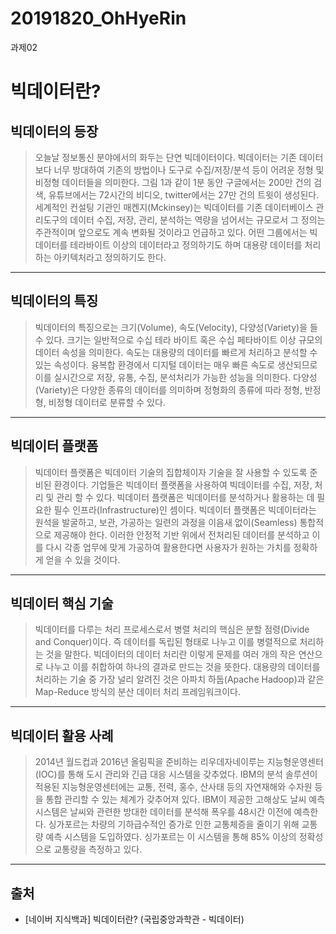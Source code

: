 # 20191820_OhHyeRin
과제02

# 빅데이터란?



## 빅데이터의 등장

> 오늘날 정보통신 분야에서의 화두는 단연 빅데이터이다. 빅데이터는 기존 데이터보다 너무 방대하여 기존의 방법이나 도구로 수집/저장/분석 등이 어려운 정형 및 비정형 데이터들을 의미한다. 그림 1과 같이 1분 동안 구글에서는 200만 건의 검색, 유튜브에서는 72시간의 비디오, twitter에서는 27만 건의 트윗이 생성된다. 세계적인 컨설팅 기관인 매켄지(Mckinsey)는 빅데이터를 기존 데이터베이스 관리도구의 데이터 수집, 저장, 관리, 분석하는 역량을 넘어서는 규모로서 그 정의는 주관적이며 앞으로도 계속 변화될 것이라고 언급하고 있다. 어떤 그룹에서는 빅데이터를 테라바이트 이상의 데이터라고 정의하기도 하며 대용량 데이터를 처리하는 아키텍처라고 정의하기도 한다.

------

## 빅데이터의 특징

> 빅데이터의 특징으로는 크기(Volume), 속도(Velocity), 다양성(Variety)을 들 수 있다. 크기는 일반적으로 수십 테라 바이트 혹은 수십 페타바이트 이상 규모의 데이터 속성을 의미한다.
> 속도는 대용량의 데이터를 빠르게 처리하고 분석할 수 있는 속성이다. 융복합 환경에서 디지털 데이터는 매우 빠른 속도로 생산되므로 이를 실시간으로 저장, 유통, 수집, 분석처리가 가능한 성능을 의미한다. 다양성(Variety)은 다양한 종류의 데이터를 의미하며 정형화의 종류에 따라 정형, 반정형, 비정형 데이터로 분류할 수 있다.

------

## 빅데이터 플랫폼

> 빅데이터 플랫폼은 빅데이터 기술의 집합체이자 기술을 잘 사용할 수 있도록 준비된 환경이다. 기업들은 빅데이터 플랫폼을 사용하여 빅데이터를 수집, 저장, 처리 및 관리 할 수 있다. 빅데이터 플랫폼은 빅데이터를 분석하거나 활용하는 데 필요한 필수 인프라(Infrastructure)인 셈이다. 빅데이터 플랫폼은 빅데이터라는 원석을 발굴하고, 보관, 가공하는 일련의 과정을 이음새 없이(Seamless) 통합적으로 제공해야 한다. 이러한 안정적 기반 위에서 전처리된 데이터를 분석하고 이를 다시 각종 업무에 맞게 가공하여 활용한다면 사용자가 원하는 가치를 정확하게 얻을 수 있을 것이다.

------

## 빅데이터 핵심 기술

> 빅데이터를 다루는 처리 프로세스로서 병렬 처리의 핵심은 분할 점령(Divide and Conquer)이다. 즉 데이터를 독립된 형태로 나누고 이를 병렬적으로 처리하는 것을 말한다. 빅데이터의 데이터 처리란 이렇게 문제를 여러 개의 작은 연산으로 나누고 이를 취합하여 하나의 결과로 만드는 것을 뜻한다. 대용량의 데이터를 처리하는 기술 중 가장 널리 알려진 것은 아파치 하둡(Apache Hadoop)과 같은 Map-Reduce 방식의 분산 데이터 처리 프레임워크이다.

------

## 빅데이터 활용 사례

> 2014년 월드컵과 2016년 올림픽을 준비하는 리우데자네이루는 지능형운영센터(IOC)를 통해 도시 관리와 긴급 대응 시스템을 갖추었다. IBM의 분석 솔루션이 적용된 지능형운영센터에는 교통, 전력, 홍수, 산사태 등의 자연재해와 수자원 등을 통합 관리할 수 있는 체계가 갖추어져 있다. IBM이 제공한 고해상도 날씨 예측 시스템은 날씨와 관련한 방대한 데이터를 분석해 폭우를 48시간 이전에 예측한다. 싱가포르는 차량의 기하급수적인 증가로 인한 교통체증을 줄이기 위해 교통량 예측 시스템을 도입하였다. 싱가포르는 이 시스템을 통해 85% 이상의 정확성으로 교통량을 측정하고 있다.

------

## 출처

- [네이버 지식백과] 빅데이터란? (국립중앙과학관 - 빅데이터)
